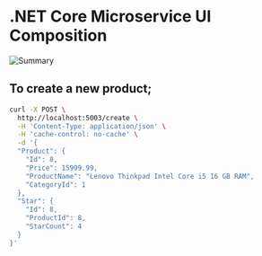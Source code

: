 # .NET Core Microservice UI Composition
![Summary](https://raw.githubusercontent.com/selcukusta/net-core-microservice-ui-composition/master/summary.png)
## To create a new product;
```bash
curl -X POST \
  http://localhost:5003/create \
  -H 'Content-Type: application/json' \
  -H 'cache-control: no-cache' \
  -d '{
  "Product": {
    "Id": 8,
    "Price": 15999.99,
    "ProductName": "Lenovo Thinkpad Intel Core i5 16 GB RAM",
    "CategoryId": 1
  },
  "Star": {
    "Id": 8,
    "ProductId": 8,
    "StarCount": 4
  }
}'
```